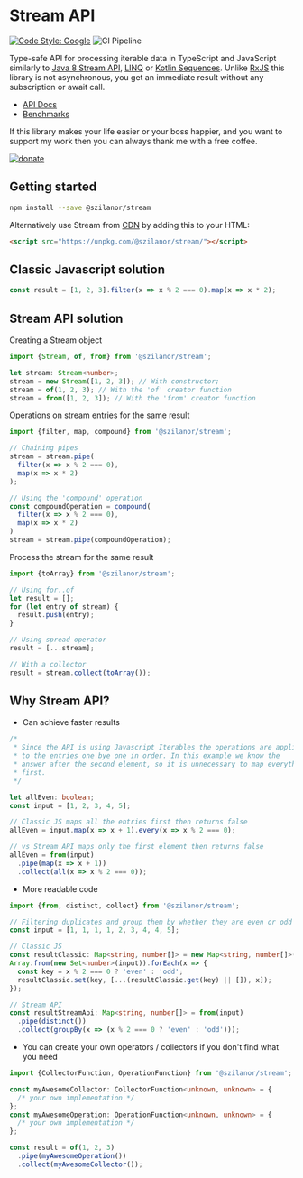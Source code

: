 # Stream API

[![Code Style: Google](https://img.shields.io/badge/code%20style-google-blueviolet.svg)](https://github.com/google/gts)
![CI Pipeline](https://github.com/szilanor/stream/actions/workflows/ci.yml/badge.svg)

Type-safe API for processing iterable data in TypeScript and JavaScript similarly to [Java 8 Stream API](https://docs.oracle.com/javase/8/docs/api/java/util/stream/Stream.html),
[LINQ](https://docs.microsoft.com/en-us/dotnet/csharp/programming-guide/concepts/linq/) or [Kotlin Sequences](https://kotlinlang.org/docs/sequences.html).
Unlike [RxJS](https://www.npmjs.com/package/rxjs) this library is not asynchronous, you get an immediate result without any subscription or await call.

- [API Docs](https://szilanor.github.io/stream/)
- [Benchmarks](https://github.com/szilanor/stream/blob/main/benchmarks/)

If this library makes your life easier or your boss happier, and you want to support my work then you can always thank me with a free coffee.

[![donate](https://www.paypalobjects.com/en_US/i/btn/btn_donate_LG.gif)](https://www.paypal.com/donate/?hosted_button_id=PRBMJHJUFYZQL)

## Getting started

```bash
npm install --save @szilanor/stream
```

Alternatively use Stream from [CDN](https://unpkg.com/@szilanor/stream/) by adding this to your HTML:

```html
<script src="https://unpkg.com/@szilanor/stream/"></script>
```

## Classic Javascript solution

```typescript
const result = [1, 2, 3].filter(x => x % 2 === 0).map(x => x * 2);
```

## Stream API solution

Creating a Stream object

```typescript
import {Stream, of, from} from '@szilanor/stream';

let stream: Stream<number>;
stream = new Stream([1, 2, 3]); // With constructor;
stream = of(1, 2, 3); // With the 'of' creator function
stream = from([1, 2, 3]); // With the 'from' creator function
```

Operations on stream entries for the same result

```typescript
import {filter, map, compound} from '@szilanor/stream';

// Chaining pipes
stream = stream.pipe(
  filter(x => x % 2 === 0),
  map(x => x * 2)
);

// Using the 'compound' operation
const compoundOperation = compound(
  filter(x => x % 2 === 0),
  map(x => x * 2)
)
stream = stream.pipe(compoundOperation);
```

Process the stream for the same result

```typescript
import {toArray} from '@szilanor/stream';

// Using for..of
let result = [];
for (let entry of stream) {
  result.push(entry);
}

// Using spread operator
result = [...stream];

// With a collector
result = stream.collect(toArray());
```

## Why Stream API?

- Can achieve faster results

```typescript
/*
 * Since the API is using Javascript Iterables the operations are applied
 * to the entries one bye one in order. In this example we know the
 * answer after the second element, so it is unnecessary to map everything
 * first.
 */

let allEven: boolean;
const input = [1, 2, 3, 4, 5];

// Classic JS maps all the entries first then returns false
allEven = input.map(x => x + 1).every(x => x % 2 === 0);

// vs Stream API maps only the first element then returns false
allEven = from(input)
  .pipe(map(x => x + 1))
  .collect(all(x => x % 2 === 0));
```

- More readable code

```typescript
import {from, distinct, collect} from '@szilanor/stream';

// Filtering duplicates and group them by whether they are even or odd
const input = [1, 1, 1, 1, 2, 3, 4, 4, 5];

// Classic JS
const resultClassic: Map<string, number[]> = new Map<string, number[]>();
Array.from(new Set<number>(input)).forEach(x => {
  const key = x % 2 === 0 ? 'even' : 'odd';
  resultClassic.set(key, [...(resultClassic.get(key) || []), x]);
});

// Stream API
const resultStreamApi: Map<string, number[]> = from(input)
  .pipe(distinct())
  .collect(groupBy(x => (x % 2 === 0 ? 'even' : 'odd')));
```

- You can create your own operators / collectors if you don't find what you need

```typescript
import {CollectorFunction, OperationFunction} from '@szilanor/stream';

const myAwesomeCollector: CollectorFunction<unknown, unknown> = {
  /* your own implementation */
};
const myAwesomeOperation: OperationFunction<unknown, unknown> = {
  /* your own implementation */
};

const result = of(1, 2, 3)
  .pipe(myAwesomeOperation())
  .collect(myAwesomeCollector());
```
